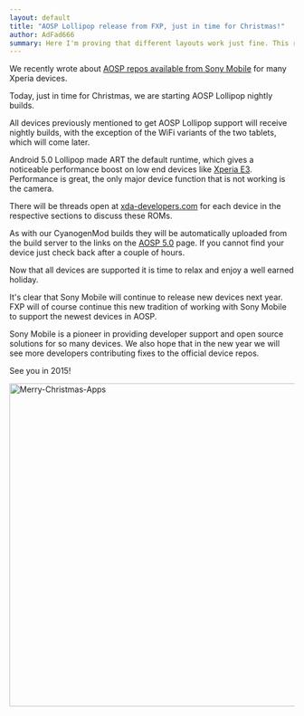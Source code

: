 ```yaml
---
layout: default
title: "AOSP Lollipop release from FXP, just in time for Christmas!"
author: AdFad666
summary: Here I'm proving that different layouts work just fine. This really is amazingly flexible and easy-to-use.
---
```


We recently wrote about <a href="/releases/aosp-for-xperia-e3-m2-t3-and-t2-ultra-now-available-from-sony/" title="" target="">AOSP repos available from Sony Mobile</a> for many Xperia devices.

Today, just in time for Christmas, we are starting AOSP Lollipop nightly builds.

All devices previously mentioned to get AOSP Lollipop support will receive nightly builds, with the exception of the WiFi variants of the two tablets, which will come later.

Android 5.0 Lollipop made ART the default runtime, which gives a noticeable performance boost on low end devices like <a href="/qualcomm-cortex-a7-family/sony-xperia-e3/" title="" target="">Xperia E3</a>. Performance is great, the only major device function that is not working is the camera.

There will be threads open at <a href="http://www.xda-developers.com" title="" target="_blank">xda-developers.com</a> for each device in the respective sections to discuss these ROMs.

As with our CyanogenMod builds they will be automatically uploaded from the build server to the links on the <a href="/aosp/aosp-5-0/" title="" target="">AOSP 5.0</a> page. If you cannot find your device just check back after a couple of hours.

Now that all devices are supported it is time to relax and enjoy a well earned holiday.

It's clear that Sony Mobile will continue to release new devices next year. FXP will of course continue this new tradition of working with Sony Mobile to support the newest devices in AOSP.

Sony Mobile is a pioneer in providing developer support and open source solutions for so many devices. We also hope that in the new year we will see more developers contributing fixes to the official device repos.

See you in 2015!

<img src="http://fxpblog.co/wp-content/uploads/2014/12/Merry-Christmas-Apps.jpg" alt="Merry-Christmas-Apps" width="860" height="571" class="alignnone size-full wp-image-2093" />
